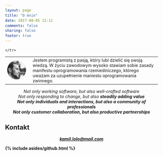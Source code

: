 ```yaml
---
layout: page
title: "O mnie"
date: 2017-08-05 12:11
comments: false
sharing: false
footer: true
---
```

<table>
    <tr>
        <td><img style=" border-radius: 50%;" src="/images/avatar.jpg" /></td>
        <td style="padding-left:15px;">Jestem programistą z pasją, który lubi dzielić się swoją wiedzą. W życiu zawodowym wysoko stawiam sobie zasady manifestu oprogramowania rzemieślniczego,
            którego uważam za uzupełnienie maniestu oprogramowania zwinnego.</td>

    </tr>
</table>

<div style="text-align:center;font-style: italic;">
    Not only working software, but also well-crafted software<br/>
    Not only responding to change, but also <b>steadily adding value<br/>
    Not only individuals and interactions, but also a community of professionals<br/>
    Not only customer collaboration, but also productive partnerships<br/>
</div>


## Kontakt
<div style="text-align:center;font-style: italic;">
    <a href="#" mailto="kamil.lolo@mail.com">kamil.lolo@mail.com</a>
</div>

{% include asides/github.html %}
<section>
